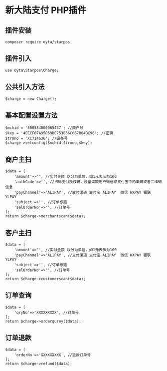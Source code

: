 # 新大陆支付 PHP插件

## 插件安装

~~~
composer require oyta/starpos
~~~

## 插件引入

~~~
use Oyta\Starpos\Charge;
~~~

## 公共引入方法

~~~
$charge = new Charge();
~~~

## 基本配置设置方法

~~~
$mchid = '800584000065437'; //商户号
$key = '4EECF07A95069DC753B36C067B04BC96'; //密钥
$trmno = 'XC714636'; //设备号
$charge->setconfig($mchid,$trmno,$key);
~~~

## 商户主扫
~~~
$data = [
    'amount'=>'', //实付金额 以分为单位，如1元表示为100
    'authCode'=>'', //扫码支付授权码，设备读取用户微信或支付宝中的条码或者二维码信息
    'payChannel'=>'ALIPAY', //支付渠道 支付宝 ALIPAY  微信 WXPAY 银联 YLPAY
    'subject'=>'', //订单标题
    'selOrderNo'=>'', //订单号
];
return $charge->merchantscan($data);
~~~

## 客户主扫
~~~
$data = [
    'amount'=>'', //实付金额 以分为单位，如1元表示为100
    'payChannel'=>'ALIPAY', //支付渠道 支付宝 ALIPAY  微信 WXPAY 银联 YLPAY
    'subject'=>'', //订单标题
    'selOrderNo'=>'', //订单号
];
return $charge->customerscan($data);
~~~

## 订单查询
~~~
$data = [
    'qryNo'=>'XXXXXXXXX', //订单号
];
return $charge->orderqurey($data);
~~~

## 订单退款
~~~
$data = [
    'orderNo'=>'XXXXXXXXX', //退款订单号
];
return $charge->refund($data);
~~~
